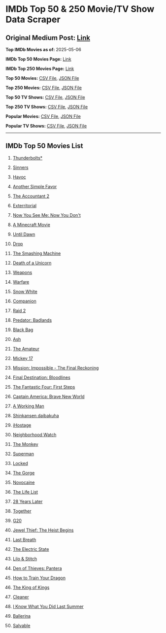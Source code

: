 # IMDb Top 50 & 250 Movie/TV Show Data Scraper

## Original Medium Post: [Link](https://medium.com/@nishantsahoo/which-movie-should-i-watch-5c83a3c0f5b1)

**Top IMDb Movies as of:** 2025-05-06

**IMDb Top 50 Movies Page:** [Link](https://www.imdb.com/search/title/?title_type=feature&release_date=2025-01-01,2025-12-31)

**IMDb Top 250 Movies Page:** [Link](https://www.imdb.com/chart/top/)

**Top 50 Movies:** [CSV File](/data/top50/movies.csv), [JSON File](/data/top50/movies.json)

**Top 250 Movies:** [CSV File](/data/top250/movies.csv), [JSON File](/data/top250/movies.json)

**Top 50 TV Shows:** [CSV File](/data/top50/shows.csv), [JSON File](/data/top50/shows.json)

**Top 250 TV Shows:** [CSV File](/data/top250/shows.csv), [JSON File](/data/top250/shows.json)

**Popular Movies:** [CSV File](/data/popular/movies.csv), [JSON File](/data/popular/movies.json)

**Popular TV Shows:** [CSV File](/data/popular/shows.csv), [JSON File](/data/popular/shows.json)

---

## IMDb Top 50 Movies List

1. [Thunderbolts\*](https://www.imdb.com/title/tt20969586/)

2. [Sinners](https://www.imdb.com/title/tt31193180/)

3. [Havoc](https://www.imdb.com/title/tt14123284/)

4. [Another Simple Favor](https://www.imdb.com/title/tt20214908/)

5. [The Accountant 2](https://www.imdb.com/title/tt7068946/)

6. [Exterritorial](https://www.imdb.com/title/tt30876483/)

7. [Now You See Me: Now You Don't](https://www.imdb.com/title/tt4712810/)

8. [A Minecraft Movie](https://www.imdb.com/title/tt3566834/)

9. [Until Dawn](https://www.imdb.com/title/tt30955489/)

10. [Drop](https://www.imdb.com/title/tt32149847/)

11. [The Smashing Machine](https://www.imdb.com/title/tt11214558/)

12. [Death of a Unicorn](https://www.imdb.com/title/tt28443655/)

13. [Weapons](https://www.imdb.com/title/tt26581740/)

14. [Warfare](https://www.imdb.com/title/tt31434639/)

15. [Snow White](https://www.imdb.com/title/tt6208148/)

16. [Companion](https://www.imdb.com/title/tt26584495/)

17. [Raid 2](https://www.imdb.com/title/tt28089700/)

18. [Predator: Badlands](https://www.imdb.com/title/tt31227572/)

19. [Black Bag](https://www.imdb.com/title/tt30988739/)

20. [Ash](https://www.imdb.com/title/tt17489650/)

21. [The Amateur](https://www.imdb.com/title/tt0899043/)

22. [Mickey 17](https://www.imdb.com/title/tt12299608/)

23. [Mission: Impossible - The Final Reckoning](https://www.imdb.com/title/tt9603208/)

24. [Final Destination: Bloodlines](https://www.imdb.com/title/tt9619824/)

25. [The Fantastic Four: First Steps](https://www.imdb.com/title/tt10676052/)

26. [Captain America: Brave New World](https://www.imdb.com/title/tt14513804/)

27. [A Working Man](https://www.imdb.com/title/tt9150192/)

28. [Shinkansen daibakuha](https://www.imdb.com/title/tt33452974/)

29. [iHostage](https://www.imdb.com/title/tt31181421/)

30. [Neighborhood Watch](https://www.imdb.com/title/tt1714918/)

31. [The Monkey](https://www.imdb.com/title/tt27714946/)

32. [Superman](https://www.imdb.com/title/tt5950044/)

33. [Locked](https://www.imdb.com/title/tt26671996/)

34. [The Gorge](https://www.imdb.com/title/tt13654226/)

35. [Novocaine](https://www.imdb.com/title/tt29603959/)

36. [The Life List](https://www.imdb.com/title/tt2172954/)

37. [28 Years Later](https://www.imdb.com/title/tt10548174/)

38. [Together](https://www.imdb.com/title/tt31184028/)

39. [G20](https://www.imdb.com/title/tt23476986/)

40. [Jewel Thief: The Heist Begins](https://www.imdb.com/title/tt27843798/)

41. [Last Breath](https://www.imdb.com/title/tt14403504/)

42. [The Electric State](https://www.imdb.com/title/tt7766378/)

43. [Lilo & Stitch](https://www.imdb.com/title/tt11655566/)

44. [Den of Thieves: Pantera](https://www.imdb.com/title/tt8008948/)

45. [How to Train Your Dragon](https://www.imdb.com/title/tt26743210/)

46. [The King of Kings](https://www.imdb.com/title/tt7967302/)

47. [Cleaner](https://www.imdb.com/title/tt27812086/)

48. [I Know What You Did Last Summer](https://www.imdb.com/title/tt4045450/)

49. [Ballerina](https://www.imdb.com/title/tt7181546/)

50. [Salvable](https://www.imdb.com/title/tt31249107/)

